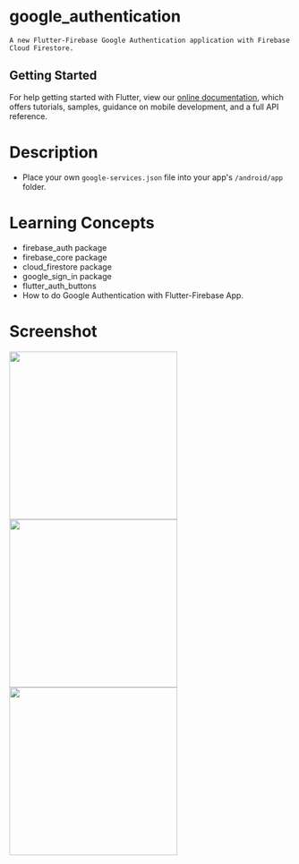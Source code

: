 # google_authentication
```
A new Flutter-Firebase Google Authentication application with Firebase Cloud Firestore.
```

## Getting Started

For help getting started with Flutter, view our
[online documentation](https://flutter.dev/docs), which offers tutorials,
samples, guidance on mobile development, and a full API reference.

# Description

- Place your own ```google-services.json``` file into your app's ```/android/app``` folder.

# Learning Concepts

- firebase_auth package
- firebase_core package
- cloud_firestore package
- google_sign_in package
- flutter_auth_buttons
- How to do Google Authentication with Flutter-Firebase App.

# Screenshot

<img src="https://user-images.githubusercontent.com/73339220/104842807-089c0900-58e9-11eb-86d7-0619c859d982.jpg" width=300 /> <img src="https://user-images.githubusercontent.com/73339220/104843502-cc6aa780-58ec-11eb-8f4f-ae5142be16a1.jpg" width=300 />
<img src="https://user-images.githubusercontent.com/73339220/104842810-0cc82680-58e9-11eb-88bc-bacbf50c76a6.jpg" width=300 />